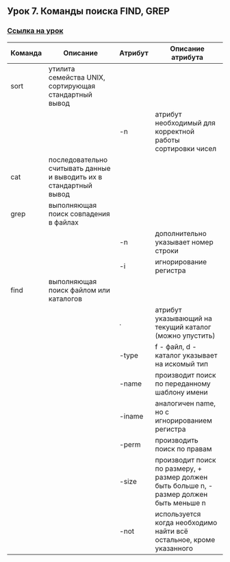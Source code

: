## Урок 7. Команды поиска FIND, GREP
### [Ссылка на урок](https://www.youtube.com/watch?v=IjgwSbdjYKs)

| Команда | Описание | Атрибут | Описание атрибута |
|---------|----------|---------|-------------------|
| sort    | утилита семейства UNIX, сортирующая стандартный вывод| | |
|         |          | -n      | атрибут необходимый для корректной работы сортировки чисел|
| cat     | последовательно считывать данные и выводить их в стандартный вывод | | |
| grep    | выполняющая поиск совпадения в файлах | | |
| |                  | -n      | дополнительно указывает номер строки|
| |                  | -i      | игнорирование регистра|
| find    | выполняющая поиск файлом или каталогов| | |
| |                  | .       | атрибут указывающий на текущий каталог (можно упустить)|
| |                  | -type   | f - файл, d - каталог указывает на искомый тип|
| |                  | -name   | производит поиск по переданному шаблону имени|
| |                  | -iname  | аналогичен name, но с игнорированием регистра|
| |                  | -perm   | производить поиск по правам|
| |                  | -size   | производит поиск по размеру, + размер должен быть больше n, - размер должен быть меньше n|
| |                  | -not    | используется когда необходимо найти всё остальное, кроме указанного|

<!---
find - утилита UNIX семейства, выполняющая поиск файлом или каталогов по переданному имени
Используется в UNIX-подобный ОС. По умолчанию find производит поиск в рабочем каталоге.

. - атрибут указывающий на текущий каталог (можно упустить)

-type - указывает на искомый тип 
    f - файл
    d - каталог

-name - производит поиск по переданному шаблону имени

-iname - аналогичен name, но с игнорированием регистра

-perm - производить поиск по правам

-size - производит поиск по размеру
    + - указывает на то, что размер должен быть больше n 
    - - указывает на то, что размер должен быть меньше n

-not - используется когда необходимо найти всё остальное, кроме указанного


grep - утилита UNIX семейства, выполняющая поиск совпадения в файлах
-n при выводе дополнительно указывает номер строки, в которой нашлось совпадение
-i игнорирование регистра

cat - утилита семейства UNIX, позволяющая последовательно считывать данные и выводить их в стандартный вывод
(стандартным выводом может быть, как терминал, так и другой файл)

sort - утилита семейства UNIX, сортирующая стандартный вывод|
-->